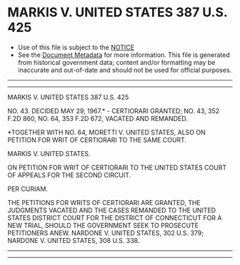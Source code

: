 ---
---

# MARKIS V. UNITED STATES 387 U.S. 425

* Use of this file is subject to the [NOTICE](https://github.com/publicdocs/notice/blob/master/NOTICE)
* See the [Document Metadata](../../../) for more information.
  This file is generated from historical government data; content and/or formatting may be inaccurate and out-of-date and should not be used for official purposes.

----------
----------

MARKIS V. UNITED STATES 387 U.S. 425

NO. 43.  DECIDED MAY 29, 1967.\* - CERTIORARI GRANTED; NO. 43, 352 F.2D 860, NO. 64, 353 F.2D 672, VACATED AND REMANDED.

\*TOGETHER WITH NO. 64, MORETTI V. UNITED STATES, ALSO ON PETITION FOR WRIT OF CERTIORARI TO THE SAME COURT.

MARKIS V. UNITED STATES.

ON PETITION FOR WRIT OF CERTIORARI TO THE UNITED STATES COURT OF APPEALS FOR THE SECOND CIRCUIT.

PER CURIAM.

THE PETITIONS FOR WRITS OF CERTIORARI ARE GRANTED, THE JUDGMENTS VACATED AND THE CASES REMANDED TO THE UNITED STATES DISTRICT COURT FOR THE DISTRICT OF CONNECTICUT FOR A NEW TRIAL, SHOULD THE GOVERNMENT SEEK TO PROSECUTE PETITIONERS ANEW.  NARDONE V. UNITED STATES, 302 U.S. 379; NARDONE V. UNITED STATES, 308 U.S. 338.


----------
----------

